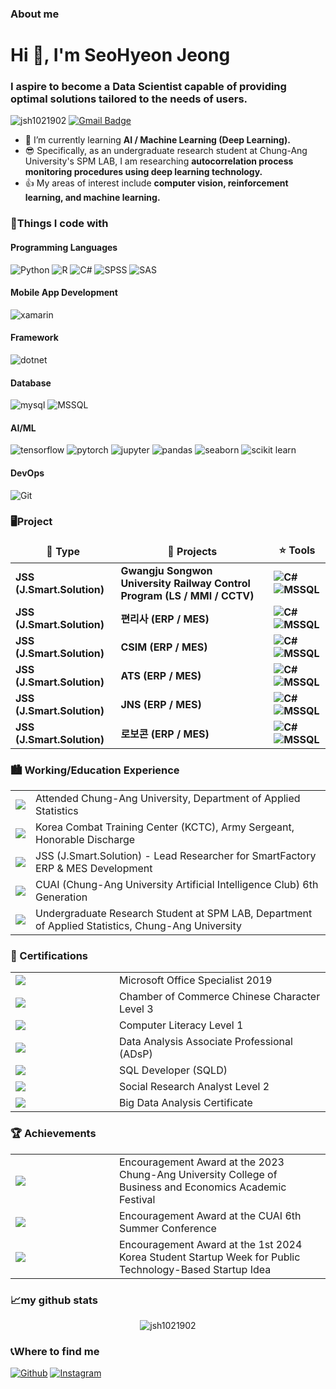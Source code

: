 <h3>About me</h3>

<h1 align="left">Hi 👋, I'm SeoHyeon Jeong</h1>
<h3 align="left">I aspire to become a Data Scientist capable of providing optimal solutions tailored to the needs of users.</h3>

<p align="left">
  <img src="https://komarev.com/ghpvc/?username=jsh1021902&label=Profile%20views&color=0e75b6&style=flat" alt="jsh1021902" />
  <a href="mailto:jsh1021902@gmail.com">
    <img src="https://img.shields.io/badge/-jsh1021902@gmail.com-c14438?style=flat-square&logo=Gmail&logoColor=white" alt="Gmail Badge" />
  </a>
</p>

- 🌱 I’m currently learning **AI / Machine Learning (Deep Learning).**
- 😎 Specifically, as an undergraduate research student at Chung-Ang University's SPM LAB, I am researching **autocorrelation process monitoring procedures using deep learning technology.**
- 👍 My areas of interest include **computer vision, reinforcement learning, and machine learning.**

<h3>💪Things I code with</h3>
<h4>Programming Languages</h4>
<p>
  <img alt="Python" src="https://img.shields.io/badge/-Python-3776AB?style=flat-square&logo=Python&logoColor=white"/>
  <img alt="R" src="https://img.shields.io/badge/R-276DC3?style==flat-square&logo=r&logoColor=white"/>
  <img alt="C#" src="https://img.shields.io/badge/C%23-6A0DAD?style=flat-square&logo=csharp&logoColor=white"/>
  <img alt="SPSS" src="https://img.shields.io/badge/SPSS-87CEEB?style=flat-square&logo=SPSS&logoColor=white"/>
  <img alt="SAS" src="https://img.shields.io/badge/SAS-90EE90?style=flat-square&logo=SAS&logoColor=white"/>
</p>

<h4>Mobile App Development</h4>
<p>
  <img alt="xamarin" src="https://img.shields.io/badge/-xamarin-3776AB?style=flat-square&logo=xamarin&logoColor=white"/>
</p>

<h4>Framework</h4>
<p>
  <img alt="dotnet" src="https://img.shields.io/badge/-dotnet-3776AB?style=flat-square&logo=dotnet&logoColor=white"/>
</p>

<h4>Database</h4>
<p>
  <img alt="mysql" src="https://img.shields.io/badge/MySQL-00000F?style==flat-square&logo=mysql&logoColor=white"/>
  <img alt="MSSQL" src="https://img.shields.io/badge/MSSQL-CC2927?style==flat-square&logo=microsoft-sql-server&logoColor=white"/>
</p>

<h4>AI/ML</h4>
<p>
  <img alt="tensorflow" src="https://img.shields.io/badge/TensorFlow-FF6F00?style=flat-square&logo=tensorflow&logoColor=white"/>
  <img alt="pytorch" src="https://img.shields.io/badge/PyTorch-EE4C2C?style=flat-square&logo=pytorch&logoColor=white"/>
  <img alt="jupyter" src="https://img.shields.io/badge/Jupyter-F37626?style=flat-square&logo=jupyter&logoColor=white"/>
  <img alt="pandas" src="https://img.shields.io/badge/pandas-150458?style=flat-square&logo=pandas&logoColor=white"/>
  <img alt="seaborn" src="https://img.shields.io/badge/seaborn-276DC3?style=flat-square&logo=seaborn&logoColor=white"/>
  <img alt="scikit learn" src="https://img.shields.io/badge/scikit learn-F7931E?style=flat-square&logo=scikit learn&logoColor=white"/>
</p>

<h4>DevOps</h4>
<p>
  <img src="https://img.shields.io/badge/git-F05032?style=flat-square&logo=git&logoColor=white" alt="Git"/>
</p>

<h3>🖥️Project</h3>
<table>
  <thead align="center">
    <tr border: none;>
      <td><b>🎀 Type</b></td>
      <td><b>🎁 Projects</b></td>
      <td><b>⭐ Tools</b></td>
    </tr>
  </thead>
  <tbody>
    <tr>
      <td><b>JSS (J.Smart.Solution)</b></td>
      <td><b>Gwangju Songwon University Railway Control Program (LS / MMI / CCTV)</b></td>
      <td><b>
        <img alt="C#" src="https://img.shields.io/badge/C%23-6A0DAD?style=flat-square&logo=csharp&logoColor=white"/>
        <img alt="MSSQL" src="https://img.shields.io/badge/MSSQL-CC2927?style=flat-square&logo=microsoft-sql-server&logoColor=white"/>
      </b></td>
    </tr>
    <tr>
      <td><b>JSS (J.Smart.Solution)</b></td>
      <td><b>편리사 (ERP / MES)</b></td>
      <td><b>
        <img alt="C#" src="https://img.shields.io/badge/C%23-6A0DAD?style=flat-square&logo=csharp&logoColor=white"/>
        <img alt="MSSQL" src="https://img.shields.io/badge/MSSQL-CC2927?style=flat-square&logo=microsoft-sql-server&logoColor=white"/>
      </b></td>
    </tr>
    <tr>
      <td><b>JSS (J.Smart.Solution)</b></td>
      <td><b>CSIM (ERP / MES)</b></td>
      <td><b>
        <img alt="C#" src="https://img.shields.io/badge/C%23-6A0DAD?style=flat-square&logo=csharp&logoColor=white"/>
        <img alt="MSSQL" src="https://img.shields.io/badge/MSSQL-CC2927?style=flat-square&logo=microsoft-sql-server&logoColor=white"/>
      </b></td>
    </tr>
    <tr>
      <td><b>JSS (J.Smart.Solution)</b></td>
      <td><b>ATS (ERP / MES)</b></td>
      <td><b>
        <img alt="C#" src="https://img.shields.io/badge/C%23-6A0DAD?style=flat-square&logo=csharp&logoColor=white"/>
        <img alt="MSSQL" src="https://img.shields.io/badge/MSSQL-CC2927?style=flat-square&logo=microsoft-sql-server&logoColor=white"/>
      </b></td>
    </tr>
    <tr>
      <td><b>JSS (J.Smart.Solution)</b></td>
      <td><b>JNS (ERP / MES)</b></td>
      <td><b>
        <img alt="C#" src="https://img.shields.io/badge/C%23-6A0DAD?style=flat-square&logo=csharp&logoColor=white"/>
        <img alt="MSSQL" src="https://img.shields.io/badge/MSSQL-CC2927?style=flat-square&logo=microsoft-sql-server&logoColor=white"/>
      </b></td>
    </tr>
    <tr>
      <td><b>JSS (J.Smart.Solution)</b></td>
      <td><b>로보콘 (ERP / MES)</b></td>
      <td><b>
        <img alt="C#" src="https://img.shields.io/badge/C%23-6A0DAD?style=flat-square&logo=csharp&logoColor=white"/>
        <img alt="MSSQL" src="https://img.shields.io/badge/MSSQL-CC2927?style=flat-square&logo=microsoft-sql-server&logoColor=white"/>
      </b></td>
    </tr>       
  </tbody>
</table>


<h3>🏙️ Working/Education Experience</h3>

<table>
  <tr>
    <td><img src="https://img.shields.io/badge/2019.03%20~%202025.02-87CEEB?style=flat-square" /></td>
    <td>Attended Chung-Ang University, Department of Applied Statistics</td>
  </tr>
  <tr>
    <td><img src="https://img.shields.io/badge/2021.02%20~%202022.08-87CEEB?style=flat-square" /></td>
    <td>Korea Combat Training Center (KCTC), Army Sergeant, Honorable Discharge</td>
  </tr>
  <tr>
    <td><img src="https://img.shields.io/badge/2022.08%20~%202023.12-87CEEB?style=flat-square" /></td>
    <td>JSS (J.Smart.Solution) - Lead Researcher for SmartFactory ERP & MES Development</td>
  </tr>
  <tr>
    <td><img src="https://img.shields.io/badge/2023.03%20~%202023.12-87CEEB?style=flat-square" /></td>
    <td>CUAI (Chung-Ang University Artificial Intelligence Club) 6th Generation</td>
  </tr>
  <tr>
    <td><img src="https://img.shields.io/badge/2023.12%20~%20Present-87CEEB?style=flat-square" /></td>
    <td>Undergraduate Research Student at SPM LAB, Department of Applied Statistics, Chung-Ang University</td>
  </tr>
</table>

<h3>📜 Certifications</h3>
<table>
  <tr>
    <td style="width: 150px;"><img src="https://img.shields.io/badge/2019-FFA07A?style=flat-square" /></td>
    <td>Microsoft Office Specialist 2019</td>
  </tr>
  <tr>
    <td style="width: 150px;"><img src="https://img.shields.io/badge/2020-FFA07A?style=flat-square" /></td>
    <td>Chamber of Commerce Chinese Character Level 3</td>
  </tr>
  <tr>
    <td style="width: 150px;"><img src="https://img.shields.io/badge/2020-FFA07A?style=flat-square" /></td>
    <td>Computer Literacy Level 1</td>
  </tr>
  <tr>
    <td style="width: 150px;"><img src="https://img.shields.io/badge/2022-FFA07A?style=flat-square" /></td>
    <td>Data Analysis Associate Professional (ADsP)</td>
  </tr>
  <tr>
    <td style="width: 150px;"><img src="https://img.shields.io/badge/2023-FFA07A?style=flat-square" /></td>
    <td>SQL Developer (SQLD)</td>
  </tr>
  <tr>
    <td style="width: 150px;"><img src="https://img.shields.io/badge/2024-FFA07A?style=flat-square" /></td>
    <td>Social Research Analyst Level 2</td>
  </tr>
  <tr>
    <td style="width: 150px;"><img src="https://img.shields.io/badge/2024-FFA07A?style=flat-square" /></td>
    <td>Big Data Analysis Certificate</td>
  </tr>
</table>

<h3>🏆 Achievements</h3>
<table>
  <tr>
    <td style="width: 150px;"><img src="https://img.shields.io/badge/2023-FFD700?style=flat-square" /></td>
    <td>Encouragement Award at the 2023 Chung-Ang University College of Business and Economics Academic Festival</td>
  </tr>
  <tr>
    <td style="width: 150px;"><img src="https://img.shields.io/badge/2023-FFD700?style=flat-square" /></td>
    <td>Encouragement Award at the CUAI 6th Summer Conference</td>
  </tr>
  <tr>
    <td style="width: 150px;"><img src="https://img.shields.io/badge/2024-FFD700?style=flat-square" /></td>
    <td>Encouragement Award at the 1st 2024 Korea Student Startup Week for Public Technology-Based Startup Idea</td>
  </tr>
</table>

<h3 align="left">📈my github stats</h3>
<p align="center"> <img src="https://github-readme-stats.vercel.app/api?username=jsh1021902&show_icons=true&theme=gotham" alt="jsh1021902"/>

<h3>📞Where to find me</h3>
<p>
  <a href="https://github.com/jsh1021902" target="_blank"><img alt="Github" src="https://img.shields.io/badge/GitHub-%2312100E.svg?&style=flat-square&logo=Github&logoColor=white"/></a>
  <a href="https://instagram.com/jsh1021902" target="_blank"><img alt="Instagram" src="https://img.shields.io/badge/instagram-%231DA1F2.svg?&style=flat-square&logo=instagram&logoColor=white"/></a>
</p>
